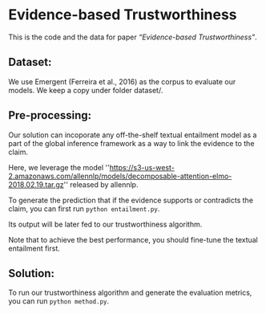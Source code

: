 # Evidence-based Trustworthiness

This is the code and the data for paper *“Evidence-based Trustworthiness"*.

## Dataset:
We use Emergent (Ferreira et al., 2016) as the corpus to evaluate our models. We keep a copy under folder dataset/.

## Pre-processing:
Our solution can incoporate any off-the-shelf textual entailment model as a part of the global inference framework as a way to link the evidence to the claim.

Here, we leverage the model ''https://s3-us-west-2.amazonaws.com/allennlp/models/decomposable-attention-elmo-2018.02.19.tar.gz'' released by allennlp.

To generate the prediction that if the evidence supports or contradicts the claim, you can first run ```python entailment.py```.

Its output will be later fed to our trustworthiness algorithm.

Note that to achieve the best performance, you should fine-tune the textual entailment first.

## Solution:
To run our trustworthiness algorithm and generate the evaluation metrics, you can run ```python method.py```.
